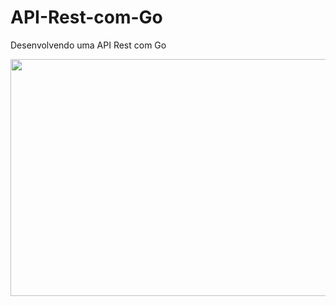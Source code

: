 # API-Rest-com-Go
Desenvolvendo uma API Rest com Go</p>
<img class="aligncenter wp-image-19435 size-full" src="https://www.makerzine.com.br/wp-content/uploads/2023/05/Site_api_rest_com_go.png" alt="" width="1670" height="379" />
